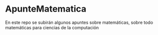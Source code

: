 # ApunteMatematica
En este repo se subirán algunos apuntes sobre matemáticas, sobre todo matemáticas para ciencias de la computación

